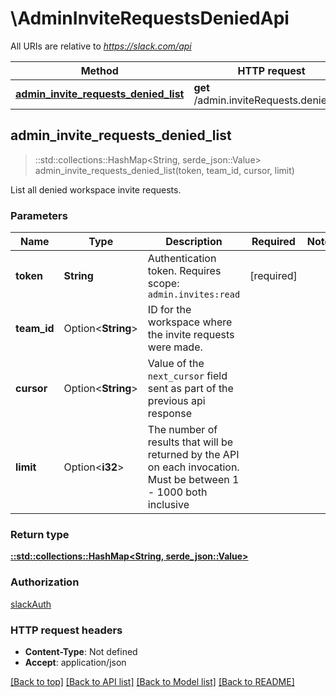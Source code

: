 # \AdminInviteRequestsDeniedApi

All URIs are relative to *https://slack.com/api*

Method | HTTP request | Description
------------- | ------------- | -------------
[**admin_invite_requests_denied_list**](AdminInviteRequestsDeniedApi.md#admin_invite_requests_denied_list) | **get** /admin.inviteRequests.denied.list | 



## admin_invite_requests_denied_list

> ::std::collections::HashMap<String, serde_json::Value> admin_invite_requests_denied_list(token, team_id, cursor, limit)


List all denied workspace invite requests.

### Parameters


Name | Type | Description  | Required | Notes
------------- | ------------- | ------------- | ------------- | -------------
**token** | **String** | Authentication token. Requires scope: `admin.invites:read` | [required] |
**team_id** | Option<**String**> | ID for the workspace where the invite requests were made. |  |
**cursor** | Option<**String**> | Value of the `next_cursor` field sent as part of the previous api response |  |
**limit** | Option<**i32**> | The number of results that will be returned by the API on each invocation. Must be between 1 - 1000 both inclusive |  |

### Return type

[**::std::collections::HashMap<String, serde_json::Value>**](serde_json::Value.md)

### Authorization

[slackAuth](../README.md#slackAuth)

### HTTP request headers

- **Content-Type**: Not defined
- **Accept**: application/json

[[Back to top]](#) [[Back to API list]](../README.md#documentation-for-api-endpoints) [[Back to Model list]](../README.md#documentation-for-models) [[Back to README]](../README.md)

